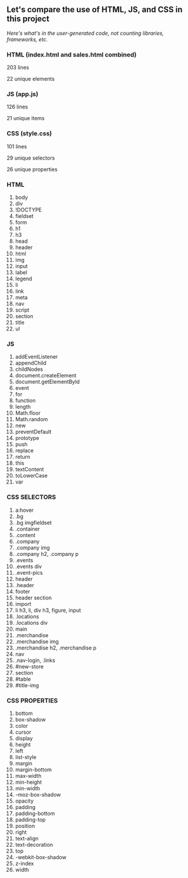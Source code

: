 ## Let's compare the use of HTML, JS, and CSS in this project

*Here's what's in the user-generated code, not counting libraries, frameworks, etc.*

### HTML (index.html and sales.html combined)

203 lines

22 unique elements

### JS (app.js)

126 lines

21 unique items

### CSS (style.css)

101 lines

29 unique selectors

26 unique properties

### HTML
1. body
1. div
1. !DOCTYPE
1. fieldset
1. form
1. h1
1. h3
1. head
1. header
1. html
1. img
1. input
1. label
1. legend
1. li
1. link
1. meta
1. nav
1. script
1. section
1. title
1. ul

### JS

1. addEventListener
1. appendChild
1. childNodes
1. document.createElement
1. document.getElementById
1. event
1. for
1. function
1. length
1. Math.floor
1. Math.random
1. new
1. preventDefault
1. prototype
1. push
1. replace
1. return
1. this
1. textContent
1. toLowerCase
1. var


### CSS SELECTORS

1. a:hover
1. .bg
1. .bg imgfieldset
1. .container
1. .content
1. .company
1. .company img
1. .company h2, .company p
1. .events
1. .events div
1. .event-pics
1. header
1. .header
1. footer
1. header section
1. import
1. li h3, li, div h3, figure, input
1. .locations
1. .locations div
1. main
1. .merchandise
1. .merchandise img
1. .merchandise h2, .merchandise p
1. nav
1. .nav-login, .links
1. \#new-store
1. section
1. \#table
1. \#title-img

### CSS PROPERTIES

1. bottom
1. box-shadow
1. color
1. cursor
1. display
1. height
1. left
1. list-style
1. margin
1. margin-bottom
1. max-width
1. min-height
1. min-width
1. -moz-box-shadow
1. opacity
1. padding
1. padding-bottom
1. padding-top
1. position
1. right
1. text-align
1. text-decoration
1. top
1. -webkit-box-shadow
1. z-index
1. width
